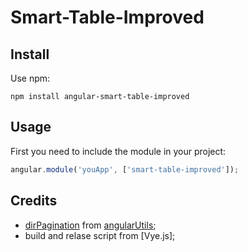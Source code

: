 # Smart-Table-Improved

## Install

Use npm:

```
npm install angular-smart-table-improved
```

## Usage

First you need to include the module in your project:

```javascript
angular.module('youApp', ['smart-table-improved']);
```


## Credits

- [dirPagination] from [angularUtils];
- build and relase script from [Vye.js];

[angularUtils]: https://github.com/michaelbromley/angularUtils
[dirPagination]: https://github.com/michaelbromley/angularUtils/tree/master/src/directives/pagination
[Vue.js]: https://github.com/vuejs/vue
